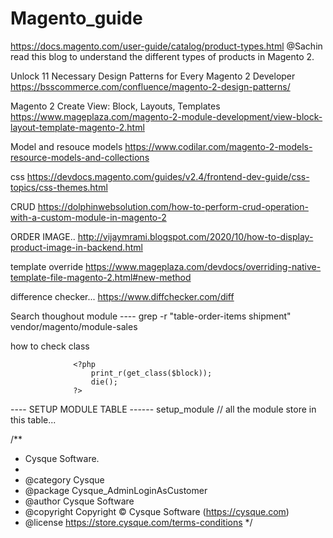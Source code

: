# Magento_guide


https://docs.magento.com/user-guide/catalog/product-types.html
@Sachin read this blog to understand the different types of products in Magento 2.

Unlock 11 Necessary Design Patterns for Every Magento 2 Developer
https://bsscommerce.com/confluence/magento-2-design-patterns/


Magento 2 Create View: Block, Layouts, Templates
https://www.mageplaza.com/magento-2-module-development/view-block-layout-template-magento-2.html

Model and resouce models
https://www.codilar.com/magento-2-models-resource-models-and-collections

css
https://devdocs.magento.com/guides/v2.4/frontend-dev-guide/css-topics/css-themes.html


CRUD
https://dolphinwebsolution.com/how-to-perform-crud-operation-with-a-custom-module-in-magento-2


ORDER IMAGE..
http://vijaymrami.blogspot.com/2020/10/how-to-display-product-image-in-backend.html

template override 
https://www.mageplaza.com/devdocs/overriding-native-template-file-magento-2.html#new-method

difference checker...
https://www.diffchecker.com/diff

Search thoughout module ----
grep -r "table-order-items shipment" vendor/magento/module-sales

how to check class 

                  <?php   
                      print_r(get_class($block));
                      die();
                  ?>

---- SETUP MODULE TABLE ------
setup_module // all the module store in this table...

/**
 * Cysque Software.
 *
 * @category  Cysque
 * @package   Cysque_AdminLoginAsCustomer
 * @author    Cysque Software
 * @copyright Copyright © Cysque Software (https://cysque.com)
 * @license   https://store.cysque.com/terms-conditions
 */
